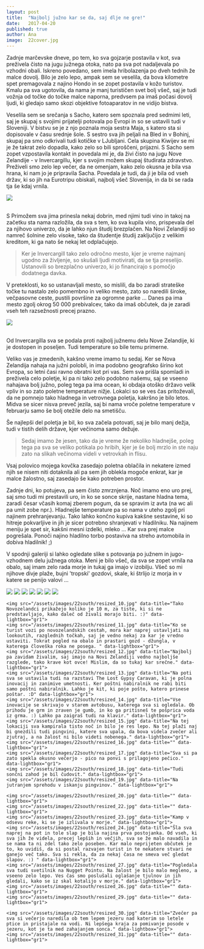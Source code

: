 ```yaml
---
layout: post
title:  "Najbolj južno kar se da, saj dlje ne gre!"
date:   2017-04-20
published: true
author: Ana
image:  22cover.jpg
---
```


<p class="intro"><span class="dropcap">Z</span>adnje marčevske dneve, po tem, ko sva gojzarje postavila v kot, sva preživela čisto na jugu južnega otoka, nato pa sva pot nadaljevala po vzhodni obali. Iskreno povedano, sem imela hribolazenja po dveh tednih že malce dovolj. Bilo je zelo lepo, ampak sem se veselila, da bova kilometre spet premagovala z najino Hondo in se zopet postavila v kožo turistov. Kmalu pa sva ugotovila, da nama je manj turističen svet bolj všeč, saj je tudi vožnja od točke do točke malce naporna, predvsem pa imaš počasi dovolj ljudi, ki gledajo samo skozi objektive fotoaparatov in ne vidijo bistva.</p>

Veselila sem se srečanja s Sacho, katero sem spoznala pred sedmimi leti, saj je skupaj s svojimi prijatelji potovala po Evropi in so se ustavili tudi v Sloveniji. V bistvu se je z njo poznala moja sestra Maja, s katero sta si dopisovale v času srednje šole. S sestro sva jih peljali na Bled in v Bohinj, skupaj pa smo odkrivali tudi kotičke v LJubljani. Cela skupina Kiwijev se mi je že takrat zelo dopadla, kako zelo so bili sproščeni, prijazni. S Sacho sem zopet vzpostavila kontakt in povedala mi je, da živi čisto na jugu Nove Zelandije - v Invercargillu, kjer s svojim možem skupaj študirata zdravstvo. Preživeli smo zelo lep večer, da ne omenjam, kako zelo okusna je bila vsa hrana, ki nam jo je pripravila Sacha. Povedala je tudi, da ji je bila od vseh držav, ki so jih na Eurotripu obiskali, najbolj všeč Slovenija, in da bi se rada tja še kdaj vrnila. 

<div class="photoset-grid" data-layout="1">
    <img src="/assets/images/22south/resized_01.jpg" data-title="Malo smo čudno zalimani, ker je bilo že malce pozno, ko je padla ideja, da naredimo eno fotko za spomin.:)" data-lightbox="gr1">
</div><br/>

S Primožem sva jima prinesla nekaj dobrin, med njimi tudi vino in takoj na začetku sta nama razložila, da sva s tem, ko sva kupila vino, prispevala del za njihovo univerzo, da je lahko njun študij brezplačen. Na Novi Zelandiji so namreč šolnine zelo visoke, tako da študentje študij zaključijo z velikim kreditom, ki ga nato še nekaj let odplačujejo. 

<blockquote>Ker je Invercargill tako zelo odročno mesto, kjer je vreme najmanj ugodno za življenje, so skušali ljudi motivirati, da se tja preselijo. Ustanovili so brezplačno univerzo, ki jo financirajo s pomočjo dodatnega davka.</blockquote>


V preteklosti, ko so ustanavljali mesto, so mislili, da bo zaradi strateške točke tu nastalo zelo pomembno in veliko mesto, zato so naredili široke, večpasovne ceste, pustili površine za ogromne parke ... Danes pa ima mesto zgolj okrog 50 000 prebivalcev, tako da imaš občutek, da je zaradi vseh teh razsežnosti precej prazno.

<div class="photoset-grid" data-layout="1">
    <img src="/assets/images/22south/resized_02.jpg" data-title="Široke dvopasovne ceste, ki jih ločuje zeleni pas, kakšne gneče pa ne vidiš." data-lightbox="gr1">
</div><br/>

Od Invercargilla sva se podala proti najbolj južnemu delu Nove Zelandije, ki je dostopen in poseljen. Tudi temperature so bile temu primerne. 

Veliko vas je zmedenih, kakšno vreme imamo tu sedaj. Ker se Nova Zelandija nahaja na južni polobli, in ima podobno geografsko širino kot Evropa, so letni časi ravno obratni kot pri vas. Sem sva prišla spomladi in preživela celo poletje, ki pa ni tako zelo podobno našemu, saj se vseeno nahajava bolj južno, poleg tega pa ima ocean, ki obdaja otoško državo velik vpliv in so zato poletne temperature nižje. Lokalci so se ves čas pritoževali, da ne pomnejo tako hladnega in vetrovnega poletja, kakršno je bilo letos. Midva se sicer nisva preveč jezila, saj bi nama vroče poletne temperature v februarju samo še bolj otežile delo na smetišču.

Še najlepši del poletja je bil, ko sva začela potovati, saj je bilo manj dežja, tudi v tistih delih države, kjer večinoma samo dežuje. 

<blockquote>Sedaj imamo že jesen, tako da je vreme že nekoliko hladnejše, poleg tega pa sva se veliko potikala po hribih, kjer je še bolj mrzlo in ste naju zato na slikah večinoma videli v vetrovkah in flisu. </blockquote>

Vsaj polovico mojega kovčka zasedajo poletna oblačila in nekatere izmed njih se nisem niti dotaknila ali pa sem jih oblekla mogoče enkrat, kar je malce žalostno, saj zasedajo še kako potreben prostor. 

Zadnje dni, ko potujeva, pa sem čisto zmrznjena. Noč imamo eno uro prej, saj smo tudi mi prestavili uro, in ko se sonce skrije, nastane hladna tema, zaradi česar včasih komaj zberem pogum, da se spravim iz avta (na wc ali pa umit zobe npr.). Hladnejše temperature pa so nama v uteho zgolj pri najinem prehranjevanju. Tako lahko končno kupiva kakšne sestavine, ki so hitreje pokvarljive in jih je sicer potrebno shranjevati v hladilniku. Na najinem meniju je spet sir, kakšni mesni izdelki, mleko ... Kar sva prej malce pogrešala. Ponoči najino hladilno torbo postaviva na streho avtomobila in dobiva hladilnik! ;)

V spodnji galeriji si lahko ogledate slike s potovanja po južnem in jugo-vzhodnem delu južnega otoka. Meni je bilo všeč, da sva se zopet vrnila na obalo, saj imam zelo rada morje in tukaj ga imajo v izobilju. Všeč so mi njihove divje plaže, bujni 'tropski' gozdovi, skale, ki štrlijo iz morja in v katere se penijo valovi ...


<div class="photoset-grid" data-layout="3333132323">
    <img src="/assets/images/22south/resized_03.jpg" data-title="Razgledna točka na Bluffu, v daljavi se vidi Steward Island, ki ga žal nisva obiskala. Na njem je tudi en Great Walk, ponoči pa lahko vidiš Kiwije-ptico, če imaš srečo." data-lightbox="gr1">
    <img src="/assets/images/22south/resized_04.jpg" data-title="Stirling point pri Bluffu, oziroma najbolj južna dostopna točka Nove Zelandije. Od vas sva oddaljena okrog 18 000 km! :O " data-lightbox="gr1">
    <img src="/assets/images/22south/resized_05.jpg" data-title="Zraven je bila ta ogromna 'ketna' in nisi taprav turist, če ne splezaš nanjo. :D" data-lightbox="gr1">
    <img src="/assets/images/22south/resized_06.jpg" data-title="" data-lightbox="gr1">
    <img src="/assets/images/22south/resized_07.jpg" data-title="Waipapa point - na tem delu se je v 19. stoletju zgodila najbolj tragična nesreča na morju, saj je potonila ladja z več sto ljudmi. Takoj po nesreči so zgradili svetilnik, ki je opozarjal ladje na bližino obale." data-lightbox="gr1">
    <img src="/assets/images/22south/resized_08.jpg" data-title="Tam pa sva zraven svetilnika prvič videla morskega leva, ki se je ravno prebudil. " data-lightbox="gr1">
    <img src="/assets/images/22south/resized_09.jpg" data-title="V Curio Bayu sva raziskovala ostanke fosiliziranih dreves. Vzorci le teh se še vedno vidijo v skalah." data-lightbox="gr1">

    <img src="/assets/images/22south/resized_10.jpg" data-title="Tako Novozelandci prikažejo koliko je 10 m, za tiste, ki si ne predstavljajo, kako daleč od živali morajo biti. :)" data-lightbox="gr1">
    <img src="/assets/images/22south/resized_11.jpg" data-title="Ko se turist vozi po novozelandskih cestah, mora kar naprej ustavljati na lookoutih, razglednih točkah, saj je vedno nekaj za kar je vredno ustaviti. Tokrat pogled na obalo in prastari gozd - džungla, v katerega človeška roka ne posega. " data-lightbox="gr1">
    <img src="/assets/images/22south/resized_12.jpg" data-title="Najbolj pa zavidam živalim, saj imajo na Novi Zelandiji vedno najboljše razglede, tako krave kot ovce! Mislim, da so tukaj kar srečne." data-lightbox="gr1">
    <img src="/assets/images/22south/resized_13.jpg" data-title="Na poti sva se ustavila tudi na razstavi The Lost Gypsy Caravan, ki je polna inovacij in zanimive umetnosti. Ker poštni nabiralnik ne rabi biti samo poštni nabiralnik. Lahko je kit, ki poje pošto, katero prinese poštar. :D" data-lightbox="gr1">
    <img src="/assets/images/22south/resized_14.jpg" data-title="Vse inovacije se skrivajo v starem avtobusu, katerega sva si ogledala. Ob prihodu je grm in zraven je gumb, in ko ga pritisneš te pošprica voda iz grma. :) Lahko pa zaigraš tudi na klavir." data-lightbox="gr1">
    <img src="/assets/images/22south/resized_15.jpg" data-title="Na tej lokaciji sva kampirala tisto noč in bilo je res lepo. Na tej plaži naj bi gnezdili tudi pingvini, katere sva upala, da bova videla zvečer ali zjutraj, a na žalost ni bilo videti nobenega." data-lightbox="gr1">
    <img src="/assets/images/22south/resized_16.jpg" data-title="" data-lightbox="gr1">
    <img src="/assets/images/22south/resized_17.jpg" data-title="Sva si pa zato spekla okusno večerjo - pico na ponvi s prilagojeno pečico." data-lightbox="gr1">
    <img src="/assets/images/22south/resized_18.jpg" data-title="Tudi sončni zahod je bil čudovit." data-lightbox="gr1">
    <img src="/assets/images/22south/resized_19.jpg" data-title="Na jutranjem sprehodu v iskanju pingvinov." data-lightbox="gr1">

    <img src="/assets/images/22south/resized_20.jpg" data-title="" data-lightbox="gr1">
    <img src="/assets/images/22south/resized_22.jpg" data-title="" data-lightbox="gr1">
    <img src="/assets/images/22south/resized_23.jpg" data-title="Kamp v odsevu reke, ki se je izlivala v morje." data-lightbox="gr1">
    <img src="/assets/images/22south/resized_24.jpg" data-title="Šla sva naprej na pot in tole slap je bila najina prva postojanka. Od vseh, ki sva jih že videla, precej lepših in večjih, sva se že malo navadila in se nama ta ni zdel tako zelo poseben. Kar malo neprijeten občutek je to, ko uvidiš, da si postal razvajen turist in te nekatere stvari ne ganejo več tako. Sva si rekla, da za nekaj časa ne smeva več gledat slapov. :) " data-lightbox="gr1">
    <img src="/assets/images/22south/resized_27.jpg" data-title="Pogledala sva tudi svetilnik na Nugget Pointu. Na žalost je bilo malo megleno, a vseeno zelo lepo. Ves čas smo poslušali oglašanje tjulnov in jih gledali, kako se iz skal kotalijo v morje." data-lightbox="gr1">
    <img src="/assets/images/22south/resized_26.jpg" data-title="" data-lightbox="gr1">
    <img src="/assets/images/22south/resized_29.jpg" data-title="" data-lightbox="gr1">

    <img src="/assets/images/22south/resized_30.jpg" data-title="Zvečer pa sva si večerjo naredila ob tem lepem jezeru nad katerim so letele ptice in pristajale na vodi. Ni lepšega kraja za pomivanje posode v jezeru, kot je ta med zahajanjem sonca." data-lightbox="gr1">
    <img src="/assets/images/22south/resized_31.jpg" data-title="" data-lightbox="gr1">
</div><br/>
